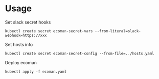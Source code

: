 # Usage

Set slack secret hooks

```
kubectl create secret ecoman-secret-vars --from-literal=slack-webhook=https://xxx
```

Set hosts info 

```
kubectl create secret ecoman-secret-config --from-file=../hosts.yaml
```

Deploy ecoman

```
kubectl apply -f ecoman.yaml
```
